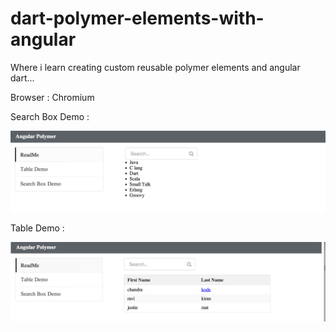dart-polymer-elements-with-angular
==================================

Where i learn  creating custom reusable polymer elements and angular dart...

Browser : Chromium

Search Box Demo :

![tableDemo](/web/images/searchboxDemo.png?raw=true)

Table Demo :

![tableDemo](/web/images/tableDemo.png?raw=true)





